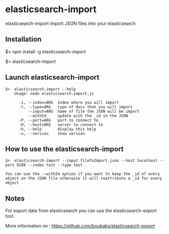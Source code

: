 # elasticsearch-import
elasticsearch-import import JSON files into your elasticsearch

## Installation

$> npm install -g elasticsearch-import

$> elasticsearch-import

## Launch elasticsearch-import

	$> 	elasticsearch-import --help
		Usage: node elasticsearch-import.js

		  -i, --index=ARG  index where you will import
		  -t, --type=ARG   type of docs that you will import
		      --input=ARG  name of file the JSON will be import
		      --withId     update with the _id in the JSON
		  -P, --port=ARG   port to connect to
		  -H, --host=ARG   server to connect to
		  -h, --help       display this help
		  -v, --version    show version


## How to use the elasticsearch-import
    
    $> 	elasticsearch-import --input fileToImport.json --host localhost --port 9200 --index test --type test

    You can use the --withId option if you want to keep the _id of every object on the JSON file otherwise it will reattribute a _id for every object
  
## Notes

For export data from elasticsearch you can use the elasticsearch-export tool.

More information on : https://github.com/boubaks/elasticsearch-export